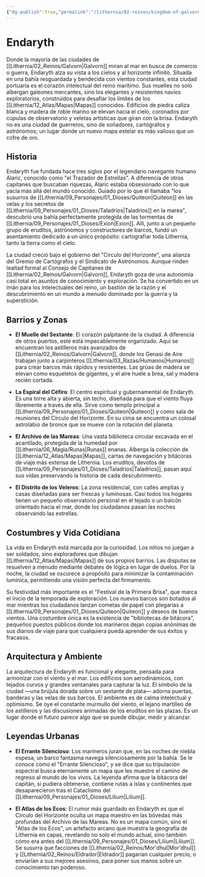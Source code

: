 ```yaml
---
{"dg-publish":true,"permalink":"/lithernia/02-reinos/kingdom-of-galvorn/endaryth/","title":"Endaryth","tags":["lithernia","ciudad","Galvorn"]}
---
```


# Endaryth

Donde la mayoría de las ciudades de [[Lithernia/02_Reinos/Galvorn\|Galvorn]] miran al mar en busca de comercio o guerra, Endaryth alza su vista a los cielos y al horizonte infinito. Situada en una bahía resguardada y bendecida con vientos constantes, esta ciudad portuaria es el corazón intelectual del reino marítimo. Sus muelles no solo albergan galeones mercantes, sino los elegantes y resistentes navíos exploratorios, construidos para desafiar los límites de los [[Lithernia/12_Atlas/Mapas\|Mapas]] conocidos. Edificios de piedra caliza blanca y madera de roble marino se elevan hacia el cielo, coronados por cúpulas de observatorio y veletas artísticas que giran con la brisa. Endaryth no es una ciudad de guerreros, sino de soñadores, cartógrafos y astrónomos; un lugar donde un nuevo mapa estelar es más valioso que un cofre de oro.

## Historia

Endaryth fue fundada hace tres siglos por el legendario navegante humano Alaric, conocido como "el Trazador de Estrellas". A diferencia de otros capitanes que buscaban riquezas, Alaric estaba obsesionado con lo que yacía más allá del mundo conocido. Guiado por lo que él llamaba "los susurros de [[Lithernia/09_Personajes/01_Dioses/Quiteon\|Quiteon]] en las velas y los secretos de [[Lithernia/09_Personajes/01_Dioses/Taladrios\|Taladrios]] en la marea", descubrió una bahía perfectamente protegida de las tormentas de [[Lithernia/09_Personajes/01_Dioses/Exion\|Exion]]. Allí, junto a un pequeño grupo de eruditos, astrónomos y constructores de barcos, fundó un asentamiento dedicado a un único propósito: cartografiar toda Lithernia, tanto la tierra como el cielo.

La ciudad creció bajo el gobierno del "Círculo del Horizonte", una alianza del Gremio de Cartógrafos y el Sindicato de Astrónomos. Aunque rinden lealtad formal al Consejo de Capitanes de [[Lithernia/02_Reinos/Galvorn\|Galvorn]], Endaryth goza de una autonomía casi total en asuntos de conocimiento y exploración. Se ha convertido en un imán para los intelectuales del reino, un bastión de la razón y el descubrimiento en un mundo a menudo dominado por la guerra y la superstición.

## Barrios y Zonas

- **El Muelle del Sextante**: El corazón palpitante de la ciudad. A diferencia de otros puertos, este está impecablemente organizado. Aquí se encuentran los astilleros más avanzados de [[Lithernia/02_Reinos/Galvorn\|Galvorn]], donde los Genasi de Aire trabajan junto a carpinteros [[Lithernia/03_Razas/Humanos\|Humanos]] para crear barcos más rápidos y resistentes. Las grúas de madera se elevan como esqueletos de gigantes, y el aire huele a brea, sal y madera recién cortada.

- **La Espiral del Céfiro**: El centro espiritual y gubernamental de Endaryth. Es una torre alta y abierta, sin techo, diseñada para que el viento fluya libremente a través de ella. Sirve como templo principal a [[Lithernia/09_Personajes/01_Dioses/Quiteon\|Quiteon]] y como sala de reuniones del Círculo del Horizonte. En su cima se encuentra un colosal astrolabio de bronce que se mueve con la rotación del planeta.

- **El Archivo de las Mareas**: Una vasta biblioteca circular excavada en el acantilado, protegida de la humedad por [[Lithernia/06_Magia/Runas\|Runas]] enanas. Alberga la colección de [[Lithernia/12_Atlas/Mapas\|Mapas]], cartas de navegación y bitácoras de viaje más extensa de Lithernia. Los eruditos, devotos de [[Lithernia/09_Personajes/01_Dioses/Taladrios\|Taladrios]], pasan aquí sus vidas preservando la historia de cada descubrimiento.

- **El Distrito de los Veleros**: La zona residencial, con calles amplias y casas diseñadas para ser frescas y luminosas. Casi todos los hogares tienen un pequeño observatorio personal en el tejado o un balcón orientado hacia el mar, donde los ciudadanos pasan las noches observando las estrellas.

## Costumbres y Vida Cotidiana

La vida en Endaryth está marcada por la curiosidad. Los niños no juegan a ser soldados, sino exploradores que dibujan [[Lithernia/12_Atlas/Mapas\|Mapas]] de sus propios barrios. Las disputas se resuelven a menudo mediante debates de lógica en lugar de duelos. Por la noche, la ciudad se oscurece a propósito para minimizar la contaminación lumínica, permitiendo una visión perfecta del firmamento.

Su festividad más importante es el "Festival de la Primera Brisa", que marca el inicio de la temporada de exploración. Los nuevos barcos son botados al mar mientras los ciudadanos lanzan cometas de papel con plegarias a [[Lithernia/09_Personajes/01_Dioses/Quiteon\|Quiteon]] y deseos de buenos vientos. Una costumbre única es la existencia de "bibliotecas de bitácora", pequeños puestos públicos donde los marineros dejan copias anónimas de sus diarios de viaje para que cualquiera pueda aprender de sus éxitos y fracasos.

## Arquitectura y Ambiente

La arquitectura de Endaryth es funcional y elegante, pensada para armonizar con el viento y el mar. Los edificios son aerodinámicos, con tejados curvos y grandes ventanales para capturar la luz. El símbolo de la ciudad —una brújula dorada sobre un sextante de plata— adorna puertas, banderas y las velas de sus barcos. El ambiente es de calma intelectual y optimismo. Se oye el constante murmullo del viento, el lejano martilleo de los astilleros y las discusiones animadas de los eruditos en las plazas. Es un lugar donde el futuro parece algo que se puede dibujar, medir y alcanzar.

## Leyendas Urbanas

- **El Errante Silencioso**: Los marineros juran que, en las noches de niebla espesa, un barco fantasma navega silenciosamente por la bahía. Se le conoce como el "Errante Silencioso", y se dice que su tripulación espectral busca eternamente un mapa que les muestre el camino de regreso al mundo de los vivos. La leyenda afirma que la bitácora del capitán, si pudiera obtenerse, contiene rutas a islas y continentes que desaparecieron tras el Cataclismo del [[Lithernia/09_Personajes/01_Dioses/Lilium\|Lilium]].

- **El Atlas de los Ecos**: El rumor más guardado en Endaryth es que el Círculo del Horizonte oculta un mapa maestro en las bóvedas más profundas del Archivo de las Mareas. No es un mapa común, sino el "Atlas de los Ecos", un artefacto arcano que muestra la geografía de Lithernia en capas, revelando no solo el mundo actual, sino también cómo era antes del [[Lithernia/09_Personajes/01_Dioses/Lilium\|Lilium]]. Se susurra que facciones de [[Lithernia/02_Reinos/Mor'dhul\|Mor'dhul]] y [[Lithernia/02_Reinos/Eldrador\|Eldrador]] pagarían cualquier precio, o enviarían a sus mejores asesinos, para poner sus manos sobre un conocimiento tan poderoso.